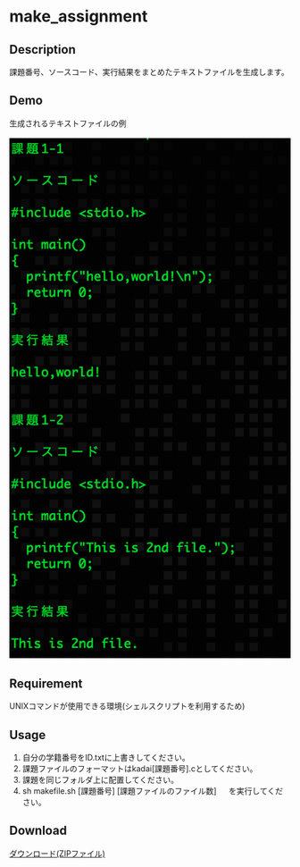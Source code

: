 make_assignment
====

## Description
課題番号、ソースコード、実行結果をまとめたテキストファイルを生成します。

## Demo
生成されるテキストファイルの例 <br><br>
![demo_image](demo.png)

## Requirement
UNIXコマンドが使用できる環境(シェルスクリプトを利用するため)

## Usage
1. 自分の学籍番号をID.txtに上書きしてください。
2. 課題ファイルのフォーマットはkadai[課題番号].cとしてください。
3. 課題を同じフォルダ上に配置してください。
4. sh makefile.sh [課題番号] [課題ファイルのファイル数]
　 を実行してください。

## Download
[ダウンロード(ZIPファイル)](/make_assignment.zip)
